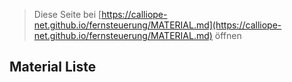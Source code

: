 
> Diese Seite bei [https://calliope-net.github.io/fernsteuerung/MATERIAL.md](https://calliope-net.github.io/fernsteuerung/MATERIAL.md) öffnen


## Material Liste
